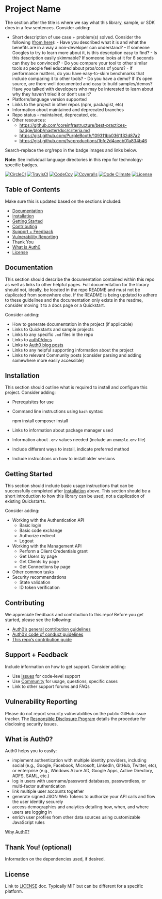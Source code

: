 Project Name
============

The section after the title is where we say what this library, sample, or SDK does in a few sentences. Consider adding:

-   Short description of use case + problem(s) solved. Consider the following ([from here](https://threadreaderapp.com/thread/921921604140937216.html)): - Have you described what it is and what the benefits are in a way a non-developer can understand? - If someone Googles to try to learn more about it, is this description easy to find? - Is this description easily skimmable? If someone looks at it for 6 seconds can they be convinced? - Do you compare your tool to other similar tools so people feel educated about pros/cons of yours? - If performance matters, do you have easy-to-skim benchmarks that include comparing it to other tools? - Do you have a demo? If it’s open source, are there well documented and easy to build samples/demos? Have you talked with developers who may be interested to learn about why they haven’t tried it or don’t use it?
-   Platform/language version supported
-   Links to the project in other repos (npm, packagist, etc)
-   Information about maintained and deprecated branches
-   Repo status - maintained, deprecated, etc.
-   Other resources:
    -   https://github.com/coreinfrastructure/best-practices-badge/blob/master/doc/criteria.md
    -   https://gist.github.com/PurpleBooth/109311bb0361f32d87a2
    -   https://gist.github.com/fvcproductions/1bfc2d4aecb01a834b46

Search-replace the org/repo in the badge images and links below.

**Note:** See individual language directories in this repo for technology-specific badges.

[![CircleCI](https://img.shields.io/circleci/project/github/auth0/open-source-template.svg?style=flat-square)](https://circleci.com/gh/auth0/open-source-template/tree/master) [![TravisCI](https://travis-ci.org/auth0/open-source-template.png)](https://travis-ci.org/auth0/open-source-template) [![CodeCov](https://img.shields.io/codecov/c/github/auth0/open-source-template/v3.svg?style=flat-square)](https://codecov.io/github/auth0/open-source-template) [![Coveralls](https://coveralls.io/repos/auth0/open-source-template/badge.svg?branch=master)](https://coveralls.io/r/auth0/open-source-template?branch=master) [![Code Climate](https://img.shields.io/codeclimate/maintainability/auth0/open-source-template.svg)](https://codeclimate.com/github/auth0/open-source-template) [![License](http://img.shields.io/:license-mit-blue.svg?style=flat)](https://opensource.org/licenses/MIT)

Table of Contents
-----------------

Make sure this is updated based on the sections included:

-   [Documentation](#documentation)
-   [Installation](#installation)
-   [Getting Started](#getting-started)
-   [Contributing](#contributing)
-   [Support + Feedback](#support--feedback)
-   [Vulnerability Reporting](#vulnerability-reporting)
-   [Thank You](#thank-you)
-   [What is Auth0](#what-is-auth0)
-   [License](#license)

Documentation
-------------

This section should describe the documentation contained within this repo as well as links to other helpful pages. Full documentation for the library should not, ideally, be located in the repo README and must not be duplicated from somewhere else. If the README is being updated to adhere to these guidelines and the documentation only exists in the readme, consider moving it to a docs page or a Quickstart.

Consider adding:

-   How to generate documentation in the project (if applicable)
-   Links to Quickstarts and sample projects
-   Links to any specific `.md` files in the repo
-   Links to [auth0/docs](https://auth0.com/docs/)
-   Links to [Auth0 blog posts](https://auth0.com/blog/tech/)
-   Links to any helpful supporting information about the project
-   Links to relevant Community posts (consider parsing and adding somewhere more easily accessible)

Installation
------------

This section should outline what is required to install and configure this project. Consider adding:

-   Prerequisites for use
-   Command line instructions using `bash` syntax:

    npm install
    composer install

-   Links to information about package manager used
-   Information about `.env` values needed (include an `example.env` file)
-   Include different ways to install, indicate preferred method
-   Include instructions on how to install older versions

Getting Started
---------------

This section should include basic usage instructions that can be successfully completed after [Installation](#installation) above. This section should be a short introduction to how this library can be used, not a duplication of existing Quickstarts.

Consider adding:

-   Working with the Authentication API
    -   Basic login
    -   Basic code exchange
    -   Authorize redirect
    -   Logout
-   Working with the Management API
    -   Perform a Client Credentials grant
    -   Get Users by page
    -   Get Clients by page
    -   Get Connections by page
-   Other common tasks
-   Security recommendations
    -   State validation
    -   ID token verification

Contributing
------------

We appreciate feedback and contribution to this repo! Before you get started, please see the following:

-   [Auth0’s general contribution guidelines](https://github.com/auth0/open-source-template/blob/master/GENERAL-CONTRIBUTING.md)
-   [Auth0’s code of conduct guidelines](https://github.com/auth0/open-source-template/blob/master/CODE-OF-CONDUCT.md)
-   [This repo’s contribution guide](CONTRIBUTING.md)

Support + Feedback
------------------

Include information on how to get support. Consider adding:

-   Use [Issues](https://github.com/auth0/open-source-template/issues) for code-level support
-   Use [Community](https://community.auth0.com/) for usage, questions, specific cases
-   Link to other support forums and FAQs

Vulnerability Reporting
-----------------------

Please do not report security vulnerabilities on the public GitHub issue tracker. The [Responsible Disclosure Program](https://auth0.com/whitehat) details the procedure for disclosing security issues.

What is Auth0?
--------------

Auth0 helps you to easily:

-   implement authentication with multiple identity providers, including social (e.g., Google, Facebook, Microsoft, LinkedIn, GitHub, Twitter, etc), or enterprise (e.g., Windows Azure AD, Google Apps, Active Directory, ADFS, SAML, etc.)
-   log in users with username/password databases, passwordless, or multi-factor authentication
-   link multiple user accounts together
-   generate signed JSON Web Tokens to authorize your API calls and flow the user identity securely
-   access demographics and analytics detailing how, when, and where users are logging in
-   enrich user profiles from other data sources using customizable JavaScript rules

[Why Auth0?](https://auth0.com/why-auth0)

Thank You! (optional)
---------------------

Information on the dependencies used, if desired.

License
-------

Link to [LICENSE](LICENSE) doc. Typically MIT but can be different for a specific platform.
